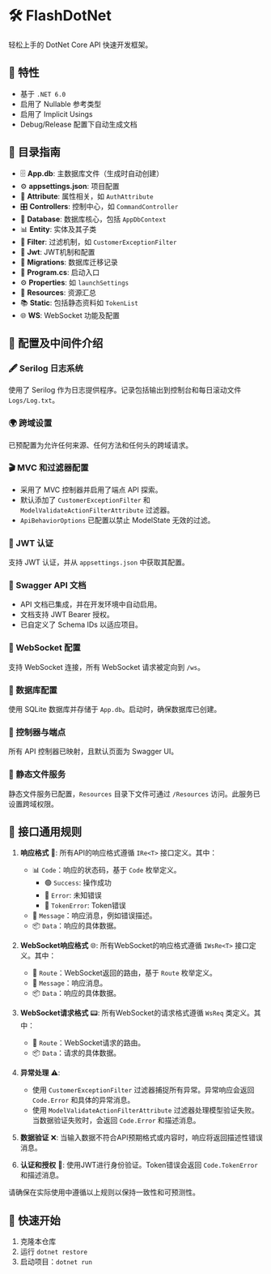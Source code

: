 # 🛠️ FlashDotNet

轻松上手的 DotNet Core API 快速开发框架。

## 📌 特性

- 基于 `.NET 6.0`
- 启用了 Nullable 参考类型
- 启用了 Implicit Usings
- Debug/Release 配置下自动生成文档

## 📂 目录指南

- 🗄️ **App.db**: 主数据库文件（生成时自动创建）
- ⚙️ **appsettings.json**: 项目配置
- 🎫 **Attribute**: 属性相关，如 `AuthAttribute`
- 🎛️ **Controllers**: 控制中心，如 `CommandController`
- 📁 **Database**: 数据库核心，包括 `AppDbContext`
- 📊 **Entity**: 实体及其子类
- 🚧 **Filter**: 过滤机制，如 `CustomerExceptionFilter`
- 🔑 **Jwt**: JWT机制和配置
- 🔄 **Migrations**: 数据库迁移记录
- 🚀 **Program.cs**: 启动入口
- ⚙️ **Properties**: 如 `launchSettings`
- 📄 **Resources**: 资源汇总
- 📚 **Static**: 包括静态资料如 `TokenList`
- 🌐 **WS**: WebSocket 功能及配置

## 🧰 配置及中间件介绍

### 🖋️ Serilog 日志系统
使用了 Serilog 作为日志提供程序。记录包括输出到控制台和每日滚动文件 `Logs/Log.txt`。

### 🌍 跨域设置
已预配置为允许任何来源、任何方法和任何头的跨域请求。

### 🎬 MVC 和过滤器配置
- 采用了 MVC 控制器并启用了端点 API 探索。
- 默认添加了 `CustomerExceptionFilter` 和 `ModelValidateActionFilterAttribute` 过滤器。
- `ApiBehaviorOptions` 已配置以禁止 ModelState 无效的过滤。

### 🔐 JWT 认证
支持 JWT 认证，并从 `appsettings.json` 中获取其配置。

### 📖 Swagger API 文档
- API 文档已集成，并在开发环境中自动启用。
- 文档支持 JWT Bearer 授权。
- 已自定义了 Schema IDs 以适应项目。

### 💬 WebSocket 配置
支持 WebSocket 连接，所有 WebSocket 请求被定向到 `/ws`。

### 💽 数据库配置
使用 SQLite 数据库并存储于 `App.db`。启动时，确保数据库已创建。

### 🚀 控制器与端点
所有 API 控制器已映射，且默认页面为 Swagger UI。

### 📁 静态文件服务
静态文件服务已配置，`Resources` 目录下文件可通过 `/Resources` 访问。此服务已设置跨域权限。

## 📡 接口通用规则

1. **响应格式** 🎯: 所有API的响应格式遵循 `IRe<T>` 接口定义。其中：
    - 📊 `Code`：响应的状态码，基于 `Code` 枚举定义。
        - 🟢 `Success`: 操作成功
        - 🛑 `Error`: 未知错误
        - 🔑 `TokenError`: Token错误
    - 💬 `Message`：响应消息，例如错误描述。
    - 📦 `Data`：响应的具体数据。

2. **WebSocket响应格式** 🌐: 所有WebSocket的响应格式遵循 `IWsRe<T>` 接口定义。其中：
    - 📍 `Route`：WebSocket返回的路由，基于 `Route` 枚举定义。
    - 💬 `Message`：响应消息。
    - 📦 `Data`：响应的具体数据。

3. **WebSocket请求格式** 📟: 所有WebSocket的请求格式遵循 `WsReq` 类定义。其中：
    - 📍 `Route`：WebSocket请求的路由。
    - 📦 `Data`：请求的具体数据。

4. **异常处理** ⚠️: 
    - 使用 `CustomerExceptionFilter` 过滤器捕捉所有异常。异常响应会返回 `Code.Error` 和具体的异常消息。
    - 使用 `ModelValidateActionFilterAttribute` 过滤器处理模型验证失败。当数据验证失败时，会返回 `Code.Error` 和描述消息。

5. **数据验证** ❌: 当输入数据不符合API预期格式或内容时，响应将返回描述性错误消息。

6. **认证和授权** 🔐: 使用JWT进行身份验证。Token错误会返回 `Code.TokenError` 和描述消息。

请确保在实际使用中遵循以上规则以保持一致性和可预测性。


## 🚀 快速开始

1. 克隆本仓库
2. 运行 `dotnet restore`
3. 启动项目：`dotnet run`